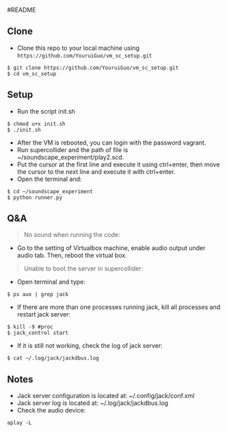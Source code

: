 #README
## Clone

- Clone this repo to your local machine using `https://github.com/YouruiGuo/vm_sc_setup.git`
```shell
$ git clone https://github.com/YouruiGuo/vm_sc_setup.git
$ cd vm_sc_setup
```

## Setup

- Run the script init.sh

```shell
$ chmod u+x init.sh
$ ./init.sh
```

- After the VM is rebooted, you can login with the password vagrant.
- Run supercollider and the path of file is ~/soundscape_experiment/play2.scd.
- Put the cursor at the first line and execute it using ctrl+enter, then move the cursor to the next line and execute it with ctrl+enter.
- Open the terminal and:

```shell
$ cd ~/soundscape_experiment
$ python runner.py
```

## Q&A
> No sound when running the code:
- Go to the setting of Virtualbox machine, enable audio output under audio tab. Then, reboot the virtual box. 

> Unable to boot the server in supercollider:
- Open terminal and type:
```
$ ps aux | grep jack
```
- If there are more than one processes running jack, kill all processes and restart jack server:
```
$ kill -9 #proc
$ jack_control start
```
- If it is still not working, check the log of jack server:
```
$ cat ~/.log/jack/jackdbus.log
```

## Notes
- Jack server configuration is located at: ~/.config/jack/conf.xml
- Jack server log is located at: ~/.log/jack/jackdbus.log
- Check the audio device:
```
aplay -L
```

